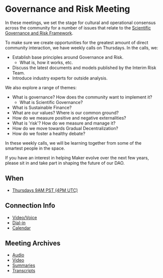 # Governance and Risk Meeting

In these meetings, we set the stage for cultural and operational consensus across the community for a number of issues that relate to the [Scientific Governance and Risk Framework](../governance-risk-framework/part-one.md).

To make sure we create opportunities for the greatest amount of direct community interaction, we have weekly calls on Thursdays. In the calls, we:

- Establish base principles around Governance and Risk.
  - What is, how it works, etc.
- Discuss the latest documents and models published by the Interim Risk Team.
- Introduce industry experts for outside analysis.

We also explore a range of themes:

- What is governance? How does the community want to implement it?
  - What is Scientific Governance?
- What is Sustainable Finance?
- What are our values? Where is our common ground?
- How do we measure positive and negative externalities?
- What is 'risk'? How do we measure and manage it?
- How do we move towards Gradual Decentralization?
- How do we foster a healthy debate?

In these weekly calls, we will be learning together from some of the smartest people in the space.

If you have an interest in helping Maker evolve over the next few years, please sit in and take part in shaping the future of our DAO.

## When

- [Thursdays 9AM PST (4PM UTC)](https://calendar.google.com/calendar/embed?src=makerdao.com_3efhm2ghipksegl009ktniomdk@group.calendar.google.com&ctz=America/Los_Angeles)

## Connection Info

- [Video/Voice](https://zoom.us/j/697074715)
- [Dial-in](https://zoom.us/u/acRbIMDvK)
- [Calendar](https://calendar.google.com/calendar/embed?src=makerdao.com_3efhm2ghipksegl009ktniomdk@group.calendar.google.com&ctz=America/Los_Angeles)

## Meeting Archives

- [Audio](https://soundcloud.com/makerdao/sets/governance-and-risk)
- [Video](https://www.youtube.com/playlist?list=PLLzkWCj8ywWNq5-90-Id6VPSsrk4OWVan)
- [Summaries](summaries/)
- [Transcripts](transcripts/)
